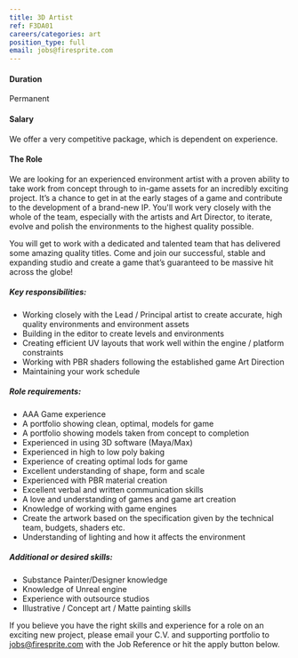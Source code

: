 ```yaml
---
title: 3D Artist
ref: F3DA01
careers/categories: art
position_type: full
email: jobs@firesprite.com
---
```

#### Duration

Permanent

#### Salary

We offer a very competitive package, which is dependent on experience.

#### The Role

We are looking for an experienced environment artist with a proven ability to take work from concept through to in-game assets for an incredibly exciting project. It’s a chance to get in at the early stages of a game and contribute to the development of a brand-new IP. You'll work very closely with the whole of the team, especially with the artists and Art Director, to iterate, evolve and polish the environments to the highest quality possible.

You will get to work with a dedicated and talented team that has delivered some amazing quality titles. Come and join our successful, stable and expanding studio and create a game that’s guaranteed to be massive hit across the globe!

##### **Key responsibilities:**

* Working closely with the Lead / Principal artist to create accurate, high quality environments and environment assets
* Building in the editor to create levels and environments
* Creating efficient UV layouts that work well within the engine / platform constraints
* Working with PBR shaders following the established game Art Direction
* Maintaining your work schedule

##### **Role requirements:**

* AAA Game experience
* A portfolio showing clean, optimal, models for game
* A portfolio showing models taken from concept to completion
* Experienced in using 3D software (Maya/Max)
* Experienced in high to low poly baking
* Experience of creating optimal lods for game
* Excellent understanding of shape, form and scale
* Experienced with PBR material creation
* Excellent verbal and written communication skills
* A love and understanding of games and game art creation
* Knowledge of working with game engines
* Create the artwork based on the specification given by the technical team, budgets, shaders etc.
* Understanding of lighting and how it affects the environment

##### **Additional or desired skills:**

* Substance Painter/Designer knowledge
* Knowledge of Unreal engine
* Experience with outsource studios
* Illustrative / Concept art / Matte painting skills

If you believe you have the right skills and experience for a role on an exciting new project, please email your C.V. and supporting portfolio to jobs@firesprite.com with the Job Reference or hit the apply button below.
